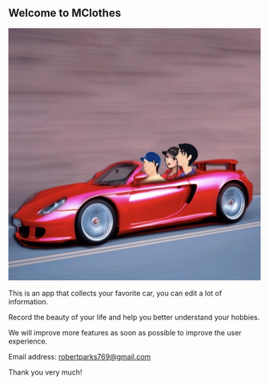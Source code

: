 ## Welcome to MClothes

![Image](1024.jpg)

This is an app that collects your favorite car, you can edit a lot of information. 

Record the beauty of your life and help you better understand your hobbies.

We will improve more features as soon as possible to improve the user experience.

Email address: robertparks769@gmail.com

Thank you very much!

